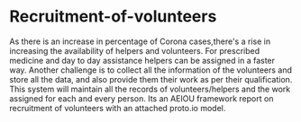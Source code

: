 # Recruitment-of-volunteers
As there is an increase in percentage of Corona cases,there's a rise in increasing the availability of helpers and volunteers. 
For prescribed medicine and day to day assistance helpers can be assigned in a faster way. 
Another challenge is to collect all the information of the volunteers and store all the data, and also provide them their work as per their qualification. 
This system will maintain all the records of volunteers/helpers and the work assigned for each and every person. 
Its an AEIOU framework report on recruitment of volunteers with an attached proto.io model.
